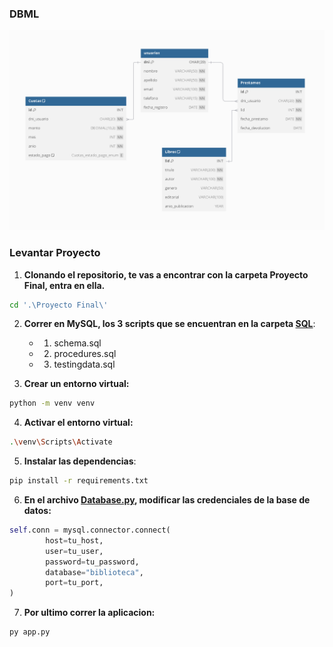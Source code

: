 
### DBML
![Database Schema](images/dbdiagram.png)

### Levantar Proyecto

1. **Clonando el repositorio, te vas a encontrar con la carpeta Proyecto Final, entra en ella.**
```bash
cd '.\Proyecto Final\'
```

2. **Correr en MySQL, los 3 scripts que se encuentran en la carpeta [SQL](sql)**:
    - 1. schema.sql
    - 2. procedures.sql
    - 3. testingdata.sql

3. **Crear un entorno virtual:**
```bash
python -m venv venv
```

4. **Activar el entorno virtual:**
```bash
.\venv\Scripts\Activate
```

5. **Instalar las dependencias**:
```bash
pip install -r requirements.txt
```

6. **En el archivo [Database.py](database.py), modificar las credenciales de la base de datos:**
```python
self.conn = mysql.connector.connect(
        host=tu_host,
        user=tu_user,
        password=tu_password,
        database="biblioteca",
        port=tu_port,
)
```

7. **Por ultimo correr la aplicacion:**
```bash
py app.py
```

